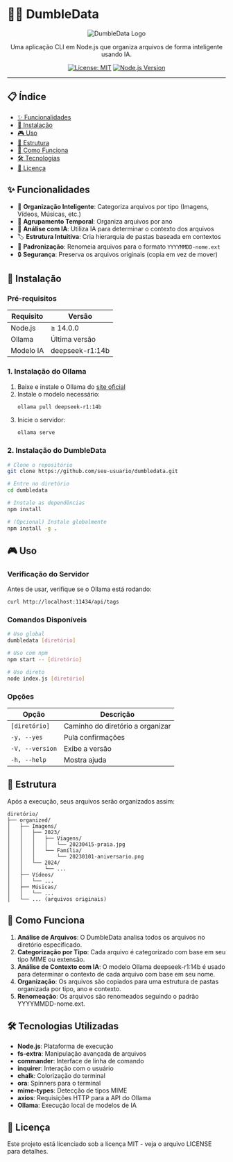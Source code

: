 # 🧙‍♂️ DumbleData

<div align="center">

![DumbleData Logo](path/to/logo.png)

Uma aplicação CLI em Node.js que organiza arquivos de forma inteligente usando IA.

[![License: MIT](https://img.shields.io/badge/License-MIT-yellow.svg)](https://opensource.org/licenses/MIT)
[![Node.js Version](https://img.shields.io/badge/node-%3E%3D14.0.0-brightgreen.svg)](https://nodejs.org/)

</div>

---

## 📋 Índice

- [✨ Funcionalidades](#-funcionalidades)
- [🚀 Instalação](#-instalação)
- [🎮 Uso](#-uso)
- [📂 Estrutura](#-estrutura)
- [🧩 Como Funciona](#-como-funciona)
- [🛠️ Tecnologias](#️-tecnologias)
- [📝 Licença](#-licença)

## ✨ Funcionalidades

- 📁 **Organização Inteligente**: Categoriza arquivos por tipo (Imagens, Vídeos, Músicas, etc.)
- 📅 **Agrupamento Temporal**: Organiza arquivos por ano
- 🧠 **Análise com IA**: Utiliza IA para determinar o contexto dos arquivos
- 🏷️ **Estrutura Intuitiva**: Cria hierarquia de pastas baseada em contextos
- 🔄 **Padronização**: Renomeia arquivos para o formato `YYYYMMDD-nome.ext`
- 🔒 **Segurança**: Preserva os arquivos originais (copia em vez de mover)

## 🚀 Instalação

### Pré-requisitos

| Requisito | Versão |
|-----------|---------|
| Node.js | ≥ 14.0.0 |
| Ollama | Última versão |
| Modelo IA | deepseek-r1:14b |

### 1. Instalação do Ollama

1. Baixe e instale o Ollama do [site oficial](https://ollama.ai/)
2. Instale o modelo necessário:
   ```bash
   ollama pull deepseek-r1:14b
   ```
3. Inicie o servidor:
   ```bash
   ollama serve
   ```

### 2. Instalação do DumbleData

```bash
# Clone o repositório
git clone https://github.com/seu-usuario/dumbledata.git

# Entre no diretório
cd dumbledata

# Instale as dependências
npm install

# (Opcional) Instale globalmente
npm install -g .
```

## 🎮 Uso

### Verificação do Servidor

Antes de usar, verifique se o Ollama está rodando:

```bash
curl http://localhost:11434/api/tags
```

### Comandos Disponíveis

```bash
# Uso global
dumbledata [diretório]

# Uso com npm
npm start -- [diretório]

# Uso direto
node index.js [diretório]
```

### Opções

| Opção | Descrição |
|-------|-----------|
| `[diretório]` | Caminho do diretório a organizar |
| `-y, --yes` | Pula confirmações |
| `-V, --version` | Exibe a versão |
| `-h, --help` | Mostra ajuda |

## 📂 Estrutura

Após a execução, seus arquivos serão organizados assim:

```
diretório/
├── organized/
│   ├── Imagens/
│   │   ├── 2023/
│   │   │   ├── Viagens/
│   │   │   │   └── 20230415-praia.jpg
│   │   │   └── Família/
│   │   │       └── 20230101-aniversario.png
│   │   └── 2024/
│   │       └── ...
│   ├── Vídeos/
│   │   └── ...
│   ├── Músicas/
│   │   └── ...
│   └── ... (arquivos originais)
```

## 🧩 Como Funciona

1. **Análise de Arquivos**: O DumbleData analisa todos os arquivos no diretório especificado.
2. **Categorização por Tipo**: Cada arquivo é categorizado com base em seu tipo MIME ou extensão.
3. **Análise de Contexto com IA**: O modelo Ollama deepseek-r1:14b é usado para determinar o contexto de cada arquivo com base em seu nome.
4. **Organização**: Os arquivos são copiados para uma estrutura de pastas organizada por tipo, ano e contexto.
5. **Renomeação**: Os arquivos são renomeados seguindo o padrão YYYYMMDD-nome.ext.

## 🛠️ Tecnologias Utilizadas

- **Node.js**: Plataforma de execução
- **fs-extra**: Manipulação avançada de arquivos
- **commander**: Interface de linha de comando
- **inquirer**: Interação com o usuário
- **chalk**: Colorização do terminal
- **ora**: Spinners para o terminal
- **mime-types**: Detecção de tipos MIME
- **axios**: Requisições HTTP para a API do Ollama
- **Ollama**: Execução local de modelos de IA

## 📝 Licença

Este projeto está licenciado sob a licença MIT - veja o arquivo LICENSE para detalhes.